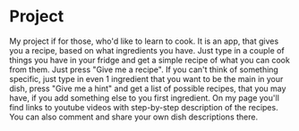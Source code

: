 # Project
My project if for those, who'd like to learn to cook. 
It is an app, that gives you a recipe, based on what ingredients you have. 
Just type in a couple of things you have in your fridge and get a simple recipe of what you can cook from them. Just press "Give me a recipe".
If you can't think of something specific,  just type in even 1 ingredient that you want to be the main in your dish, press "Give me a hint" and get a list of possible recipes, that you may have, if you add something else to you first ingredient.
On my page you'll find links to youtube videos with step-by-step description  of the recipes.
You can also comment and share your own dish descriptions there.
